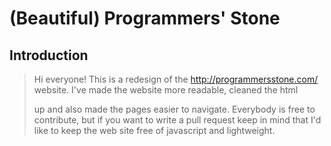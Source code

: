 # (Beautiful) Programmers' Stone

## Introduction
 
> Hi everyone! This is a redesign of the http://programmersstone.com/ website. I've made the website more readable, cleaned the html 
> 
> 
> up and also made the pages easier to navigate. Everybody is free to contribute, but if you want to write a pull request keep in mind that I'd like to keep the web site free of javascript and lightweight.


